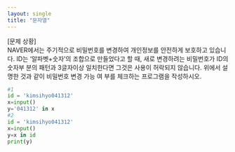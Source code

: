 ```yaml
---
layout: single
title: "문자열"
---
```


[문제 상황]  
NAVER에서는 주기적으로 비밀번호를 변경하여 개인정보를
안전하게 보호하고 있습니다. ID는 ‘알파벳+숫자’의 조합으로
만들었다고 할 때, 새로 변경하려는 비밀번호가 ID의 숫자부
분의 패턴과 3글자이상 일치한다면 그것은 사용이 허락되지
않습니다. 위에서 설명한 것과 같이 비밀번호 변경 가능 여
부를 체크하는 프로그램을 작성하시오.

~~~python
#1
id = 'kimsihyo041312'
x=input()
y='041312' in x
#2
id = 'kimsihyo041312'
x=input()
y=x in id
print(y)
~~~
